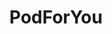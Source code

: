 ---
title: PodForYou
description: AI-powered platform that automatically generates custom podcasts with AI hosts to summarize your newsletters
category: AI
status: Building
url: https://podforyou.com/
howToUse: |
  1. Connect your newsletter subscriptions to the platform
  2. AI automatically processes newsletter content
  3. Listen to AI-generated podcast summaries with custom AI hosts
  4. Stay updated on your newsletter content in audio format
  5. Save time by consuming newsletter content while multitasking

caveats: |
  - Currently in development
  - AI voice synthesis quality may vary
  - Summarization accuracy depends on AI model performance
  - May not capture all nuances from original newsletters
  - Best suited for newsletters with clear, structured content
--- 